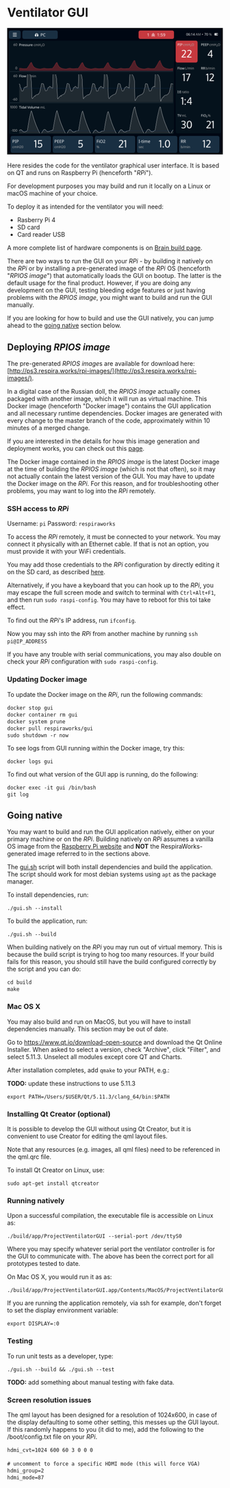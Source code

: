 # Ventilator GUI

![In-Action](in-action.png)

Here resides the code for the ventilator graphical user interface. It is based on QT and runs
on Raspberry Pi (henceforth "*RPi*").

For development purposes you may build and run it locally on a Linux or macOS machine of your choice.

To deploy it as intended for the ventilator you will need:
* Rasberry Pi 4
* SD card
* Card reader USB

A more complete list of hardware components is on
[Brain build page](../../manufacturing/alpha-build-instructions/pizza-brain).

There are two ways to run the GUI on your *RPi* - by building it natively on the *RPi*
or by installing a pre-generated image of the *RPi* OS (henceforth "*RPIOS image*") that
automatically loads the GUI on bootup. The latter is the default usage for the final product.
However, if you are doing any development on the GUI, testing bleeding edge features or just
having problems with the *RPIOS image*, you might want to build and run the GUI manually.

If you are looking for how to build and use the GUI natively, you can jump ahead to the
[going native](#going-native) section below.

## Deploying *RPIOS image*

The pre-generated *RPIOS image*s are available for download here:
[http://ps3.respira.works/rpi-images/](http://ps3.respira.works/rpi-images/).

In a digital case of the Russian doll, the *RPIOS image* actually comes packaged with another image,
which it will run as virtual machine. This Docker image (henceforth "Docker image") contains
the GUI application and all necessary runtime dependencies. Docker images
are generated with every change to the master branch of the code, approximately
within 10 minutes of a merged change.

If you are interested in the details for how this image generation and deployment works,
you can check out this [page](https://github.com/RespiraWorks/Ventilator/wiki/GUI-Deployment-Strategy).

The Docker image contained in the *RPIOS image* is the latest Docker image at the time of building the
*RPIOS image* (which is not that often), so it may not actually contain the latest version of the GUI.
You may have to update the Docker image on the *RPi*. For this reason, and for troubleshooting
other problems, you may want to log into the *RPi* remotely.

### SSH access to *RPi*

Username: `pi` Password: `respiraworks`

To access the *RPi* remotely, it must be connected to your network. You may connect it physically
with an Ethernet cable. If that is not an option, you must provide it with your WiFi credentials.

You may add those credentials to the *RPi* configuration by directly editing it on the SD card, as
described [here](https://raspberrypi.stackexchange.com/questions/66949/enable-ssh-and-connect-to-a-wifi-network-without-a-keyboard-or-a-screen).

Alternatively, if you have a keyboard that you can hook up to the *RPi*, you may escape the full screen
mode and switch to terminal with `Ctrl+Alt+F1`, and then run `sudo raspi-config`. You may have to reboot
for this toi take effect.

To find out the *RPi*'s IP address, run `ifconfig`.

Now you may ssh into the *RPi* from another machine by running `ssh pi@IP_ADDRESS`

If you have any trouble with serial communications, you may also double on check your
*RPi* configuration with `sudo raspi-config`.

### Updating Docker image

To update the Docker image on the *RPi*, run the following commands:
```
docker stop gui
docker container rm gui
docker system prune
docker pull respiraworks/gui
sudo shutdown -r now
```

To see logs from GUI running within the Docker image, try this:
```
docker logs gui
```

To find out what version of the GUI app is running, do the following:
```
docker exec -it gui /bin/bash
git log
```

## Going native

You may want to build and run the GUI application natively, either on your primary machine
or on the *RPi*. Building natively on *RPi* assumes a vanilla OS image from
the [Raspberry Pi website](https://www.raspberrypi.org/) and **NOT** the RespiraWorks-generated
image referred to in the sections above.

The [gui.sh](gui.sh) script will both install dependencies and build the application.
The script should work for most debian systems using `apt` as the package manager.

To install dependencies, run:
```
./gui.sh --install
```

To build the application, run:

```
./gui.sh --build
```

When building natively on the *RPi* you may run out of virtual memory. This is because the build
script is trying to hog too many resources. If your build fails for this reason, you should still
have the build configured correctly by the script and you can do:

```
cd build
make
```

### Mac OS X

You may also build and run on MacOS, but you will have to install dependencies manually.
This section may be out of date.

Go to https://www.qt.io/download-open-source and download the Qt Online Installer.
When asked to select a version, check "Archive", click "Filter", and select 5.11.3.
Unselect all modules except core QT and Charts.

After installation completes, add `qmake` to your PATH, e.g.:

**TODO:** update these instructions to use 5.11.3

```
export PATH=/Users/$USER/Qt/5.11.3/clang_64/bin:$PATH
```

### Installing Qt Creator (optional)

It is possible to develop the GUI without using Qt Creator, but it is
convenient to use Creator for editing the qml layout files.

Note that any resources (e.g. images, all qml files) need to be referenced in the qml.qrc file.

To install Qt Creator on Linux, use:
```
sudo apt-get install qtcreator
```

### Running natively

Upon a successful compilation, the executable file is accessible on Linux as:
```
./build/app/ProjectVentilatorGUI --serial-port /dev/ttyS0
```
Where you may specify whatever serial port the ventilator controller is for the GUI to communicate
with. The above has been the correct port for all prototypes tested to date.

On Mac OS X, you would run it as as:
```
./build/app/ProjectVentilatorGUI.app/Contents/MacOS/ProjectVentilatorGUI
```

If you are running the application remotely, via ssh for example, don't forget to set
the display environment variable:
```
export DISPLAY=:0
```

### Testing

To run unit tests as a developer, type:

```
./gui.sh --build && ./gui.sh --test
```

**TODO:** add something about manual testing with fake data.

### Screen resolution issues

The qml layout has been designed for a resolution of 1024x600, in case of the display
defaulting to some other setting, this messes up the GUI layout. If this randomly
happens to you (it did to me), add the following to the /boot/config.txt file on your *RPi*.
```
hdmi_cvt=1024 600 60 3 0 0 0

# uncomment to force a specific HDMI mode (this will force VGA)
hdmi_group=2
hdmi_mode=87
```
